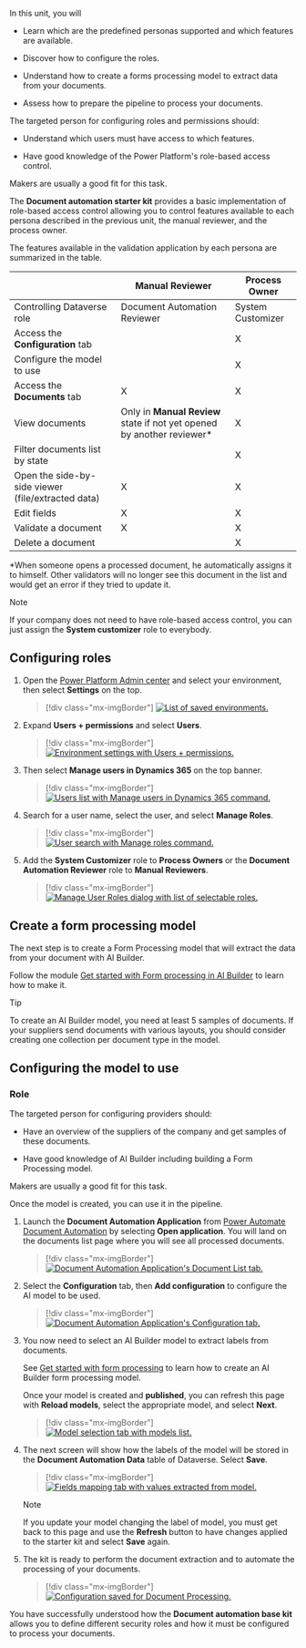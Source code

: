 In this unit, you will

- Learn which are the predefined personas supported and which features are available.

- Discover how to configure the roles.

- Understand how to create a forms processing model to extract data from your documents.

- Assess how to prepare the pipeline to process your documents.

The targeted person for configuring roles and permissions should:

- Understand which users must have access to which features.

- Have good knowledge of the Power Platform's role-based access control.

Makers are usually a good fit for this task.

The **Document automation starter kit** provides a basic implementation of role-based access control allowing you to control features available to each persona described in the previous unit, the manual reviewer, and the process owner.

The features available in the validation application by each persona are summarized in the table.

| | Manual Reviewer | Process Owner |
|---|---|---|
|     Controlling Dataverse role                              |     Document Automation Reviewer                                            | System Customizer    |
|     Access the   **Configuration** tab                        |                                                                             |     X                |
|     Configure   the model to use                            |                                                                             |     X                |
|     Access the   **Documents** tab                            |     X                                                                       |     X                |
|     View documents                                          |     Only in **Manual Review** state if not yet opened by another reviewer*    |     X                |
|     Filter   documents list by state                        |                                                                             |     X                |
|     Open the side-by-side   viewer (file/extracted data)    |     X                                                                       |     X                |
|     Edit fields                                             |     X                                                                       |     X                |
|     Validate a   document                                   |     X                                                                       |     X                |
|     Delete a   document                                     |                                                                             |     X                |

*When someone opens a processed document, he automatically assigns it to himself. Other validators will no longer see this document in the list and would get an error if they tried to update it.

> [!NOTE]
> If your company does not need to have role-based access control, you can just assign the **System customizer** role to everybody.

## Configuring roles

1. Open the [Power Platform Admin center](https://tip.admin.powerplatform.microsoft.com/) and select your environment, then select **Settings** on the top.

    > [!div class="mx-imgBorder"]
    > [![List of saved environments.](../media/3-environment.png)](../media/3-environment.png#lightbox)

1. Expand **Users + permissions** and select **Users**.

    > [!div class="mx-imgBorder"]
    > [![Environment settings with Users + permissions.](../media/3-users-permissions.png)](../media/3-users-permissions.png#lightbox)

1. Then select **Manage users in Dynamics 365** on the top banner.

    > [!div class="mx-imgBorder"]
    > [![Users list with Manage users in Dynamics 365 command.](../media/3-manage-users.png)](../media/3-manage-users.png#lightbox)

1. Search for a user name, select the user, and select **Manage Roles**.

    > [!div class="mx-imgBorder"]
    > [![User search with Manage roles command.](../media/3-manage-roles.png)](../media/3-manage-roles.png#lightbox)

1. Add the **System Customizer** role to **Process Owners** or the **Document Automation Reviewer** role to **Manual Reviewers**.

    > [!div class="mx-imgBorder"]
    > [![Manage User Roles dialog with list of selectable roles.](../media/3-manage-user-roles.png)](../media/3-manage-user-roles.png#lightbox)

## Create a form processing model

The next step is to create a Form Processing model that will extract the data from your document with AI Builder.

Follow the module [Get started with Form processing in AI Builder](https://docs.microsoft.com/learn/modules/get-started-with-form-processing/) to learn how to make it.

> [!TIP]
> To create an AI Builder model, you need at least 5 samples of documents. If your suppliers send documents with various layouts, you should consider creating one collection per document type in the model.

## Configuring the model to use

### Role

The targeted person for configuring providers should:

- Have an overview of the suppliers of the company and get samples of these documents.

- Have good knowledge of AI Builder including building a Form Processing model.

Makers are usually a good fit for this task.

Once the model is created, you can use it in the pipeline.

1. Launch the **Document Automation Application** from [Power Automate Document Automation](https://flow.microsoft.com/aibuilder/document-automation) by selecting **Open application**. You will land on the documents list page where you will see all processed documents.

    > [!div class="mx-imgBorder"]
    > [![Document Automation Application's Document List tab.](../media/3-document-automation-application.png)](../media/3-document-automation-application.png#lightbox)

1. Select the **Configuration** tab, then **Add configuration** to configure the AI model to be used.

    > [!div class="mx-imgBorder"]
    > [![Document Automation Application's Configuration tab.](../media/3-configuration.png)](../media/3-configuration.png#lightbox)

1. You now need to select an AI Builder model to extract labels from documents.

    See [Get started with form processing](https://docs.microsoft.com/learn/modules/get-started-with-form-processing/) to learn how to create an AI Builder form processing model.

    Once your model is created and **published**, you can refresh this page with **Reload models**, select the appropriate model, and select **Next**.

    > [!div class="mx-imgBorder"]
    > [![Model selection tab with models list.](../media/3-model-selection.png)](../media/3-model-selection.png#lightbox)

1. The next screen will show how the labels of the model will be stored in the **Document Automation Data** table of Dataverse. Select **Save**.

    > [!div class="mx-imgBorder"]
    > [![Fields mapping tab with values extracted from model.](../media/3-fields-mapping.png)](../media/3-fields-mapping.png#lightbox)

    > [!NOTE]
    > If you update your model changing the label of model, you must get back to this page and use the **Refresh** button to have changes applied to the starter kit and select **Save** again.

1. The kit is ready to perform the document extraction and to automate the processing of your documents.

    > [!div class="mx-imgBorder"]
    > [![Configuration saved for Document Processing.](../media/3-document-process.png)](../media/3-document-process.png#lightbox)

You have successfully understood how the **Document automation base kit** allows you to define different security roles and how it must be configured to process your documents.
